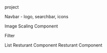 project 

Navbar - logo, searchbar, icons

Image Scaling Component

Filter

List Resturant Component
Resturant Component